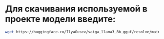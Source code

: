 # Для скачивания используемой в проекте модели введите:
```bash
wget https://huggingface.co/IlyaGusev/saiga_llama3_8b_gguf/resolve/main/model-q4_K.gguf
```
